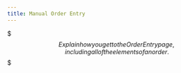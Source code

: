 ```yaml
---
title: Manual Order Entry
---
```


$$$
Explain how you get to the Order Entry page, including all of the elements of an order.
$$$